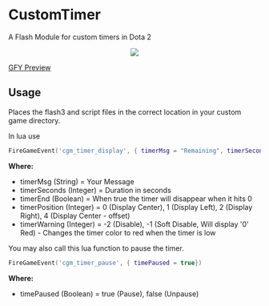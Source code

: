 # CustomTimer
A Flash Module for custom timers in Dota 2

<p align="center">
  <img src="https://raw.githubusercontent.com/ynohtna92/CustomTimer/master/src/CustomTimerPreview.PNG"/>
</p>

[GFY Preview](https://gfycat.com/OfficialCautiousCaimanlizard)

Usage
-----
Places the flash3 and script files in the correct location in your custom game directory.

In lua use  
````lua
FireGameEvent('cgm_timer_display', { timerMsg = "Remaining", timerSeconds = 10, timerEnd = true, timerPosition = 0})
````
**Where:**
- timerMsg (String) = Your Message
- timerSeconds (Integer) = Duration in seconds
- timerEnd (Boolean) = When true the timer will disappear when it hits 0
- timerPosition (Integer) = 0 (Display Center), 1 (Display Left), 2 (Display Right), 4 (Display Center - offset)
- timerWarning (Integer) = -2 (Disable), -1 (Soft Disable, Will display '0' Red) - Changes the timer color to red when the timer is low
  
You may also call this lua function to pause the timer.  
```lua
FireGameEvent('cgm_timer_pause', { timePaused = true})
```
  
**Where:**
- timePaused (Boolean) = true (Pause), false (Unpause)
